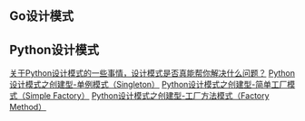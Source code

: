 ## Go设计模式


## Python设计模式
[关于Python设计模式的一些事情，设计模式是否真能帮你解决什么问题？](https://mp.weixin.qq.com/s/MuQMAu-AJAxo1YB-um-x4g)
[Python设计模式之创建型-单例模式（Singleton）](https://mp.weixin.qq.com/s/SvNenJH3Wrrh91qRBWV_tA)
[Python设计模式之创建型-简单工厂模式（Simple Factory）](https://mp.weixin.qq.com/s/6Ez5TGK-90zMiquu-b1weA)
[Python设计模式之创建型-工厂方法模式（Factory Method）](https://mp.weixin.qq.com/s/rKPnMDX49bTYvUfo4Ocxvg)